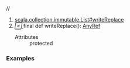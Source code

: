 //
<ol>
<li><a href="https://www.scala-lang.org/api/2.12.3/scala/collection/immutable/List.html#writeReplace():AnyRef">scala.collection.immutable.List#writeReplace</a></li>
<li name="scala.collection.immutable.List#writeReplace" visbl="prt" class="indented0 " data-isabs="false" fullcomment="yes" group="Ungrouped"> <a id="writeReplace():AnyRef"></a> <span class="permalink"> <a href="../../../scala/collection/immutable/List.html#writeReplace():AnyRef" title="Permalink"> <i class="material-icons"></i> </a> </span> <span class="modifier_kind"> <span class="modifier">final </span> <span class="kind">def</span> </span> <span class="symbol"> <span class="name">writeReplace</span><span class="params">()</span><span class="result">: <a href="../../AnyRef.html" class="extype" name="scala.AnyRef">AnyRef</a></span> </span> 
 <div class="fullcomment">
  <dl class="attributes block"> 
   <dt>
    Attributes
   </dt>
   <dd>
    protected 
   </dd>
  </dl>
 </div> </li>
        </ol>


### Examples



